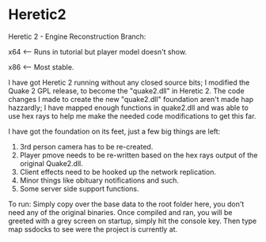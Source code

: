 # Heretic2

Heretic 2 - Engine Reconstruction Branch:

x64 <-- Runs in tutorial but player model doesn't show.

x86 <-- Most stable. 

I have got Heretic 2 running without any closed source bits; I modified the Quake 2 GPL release, to become the "quake2.dll" in Heretic 2. The code changes I made to create the new "quake2.dll" foundation aren't made hap hazzardly; I have mapped enough functions in quake2.dll and was able to use hex rays to help me make the needed code modifications to get this far.

I have got the foundation on its feet, just a few big things are left:

1) 3rd person camera has to be re-created.
2) Player pmove needs to be re-written based on the hex rays output of﻿ the original Quake2.dll.
3) Client effects need to be hooked up the network replication.
4) Minor things like obituary notifications and such.
5) Some server side support functions.

To run:
Simply copy over the base data to the root folder here, you don't need any of the original binaries. Once compiled and ran, you will be greeted with a grey screen on startup, simply hit the console key. Then type map ssdocks to see were the project is currently at. 
